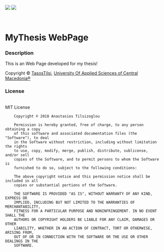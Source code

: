 <p><img src="https://github.com/TasosTilsi/MyThesis-Android-App/blob/master/app/src/main/res/mipmap-xxxhdpi/ic_launcher.png"/> <img src="https://github.com/TasosTilsi/MyThesis-Android-App/blob/master/app/src/main/res/drawable/teiser_logo.png"/> </p>
<br/>
<h1>MyThesis WebPage</h1>
<h3>Description</h3>
<p>This is an Web Page developed for my thesis!</p>
<p>Copyright &copy; <a href="https://git.io/vNjE6">TasosTilsi</a>, <a href="http://informatics.teicm.gr/">University Of Applied Sciences of Central Macedonia&reg;</a></p>
<h3>License</h3>
<br>
        MIT License

        Copyright © 2018 Anastasios Tilsizoglou

        Permission is hereby granted, free of charge, to any person obtaining a copy
        of this software and associated documentation files (the "Software"), to deal
        in the Software without restriction, including without limitation the rights
        to use, copy, modify, merge, publish, distribute, sublicense, and/or sell
        copies of the Software, and to permit persons to whom the Software is
        furnished to do so, subject to the following conditions:

        The above copyright notice and this permission notice shall be included in all
        copies or substantial portions of the Software.

        THE SOFTWARE IS PROVIDED "AS IS", WITHOUT WARRANTY OF ANY KIND, EXPRESS OR
        IMPLIED, INCLUDING BUT NOT LIMITED TO THE WARRANTIES OF MERCHANTABILITY,
        FITNESS FOR A PARTICULAR PURPOSE AND NONINFRINGEMENT. IN NO EVENT SHALL THE
        AUTHORS OR COPYRIGHT HOLDERS BE LIABLE FOR ANY CLAIM, DAMAGES OR OTHER
        LIABILITY, WHETHER IN AN ACTION OF CONTRACT, TORT OR OTHERWISE, ARISING FROM,
        OUT OF OR IN CONNECTION WITH THE SOFTWARE OR THE USE OR OTHER DEALINGS IN THE
        SOFTWARE.
